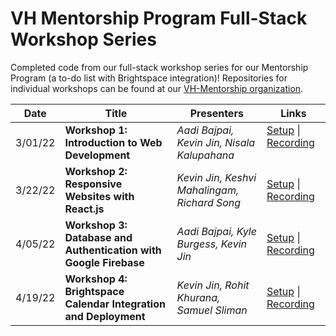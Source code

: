 # VH Mentorship Program Full-Stack Workshop Series


Completed code from our full-stack workshop series for our Mentorship Program (a to-do list with Brightspace integration)! Repositories for individual workshops can be found at our [VH-Mentorship organization](https://github.com/VH-Mentorship).

| Date | Title | Presenters | Links |
|-|-|-|-|
| 3/01/22 | **Workshop 1: Introduction to Web Development** | *Aadi Bajpai, Kevin Jin, Nisala Kalupahana* | [Setup](https://github.com/VH-Mentorship/WorkshopSetup) \| [Recording](https://www.youtube.com/watch?v=axmW8t08s4c) &nbsp;&nbsp;&nbsp;
| 3/22/22 | **Workshop 2: Responsive Websites with React.js** | *Kevin Jin, Keshvi Mahalingam, Richard Song* | [Setup](https://github.com/VH-Mentorship/workshop) \| [Recording](https://www.youtube.com/watch?v=ZdttLq9D7Uo)
| 4/05/22 | **Workshop 3: Database and Authentication with Google Firebase** | *Aadi Bajpai, Kyle Burgess, Kevin Jin* | [Setup](https://github.com/VH-Mentorship/workshop3setup) \| [Recording](https://www.youtube.com/watch?v=ZP3ECTqpquA)
| 4/19/22 | **Workshop 4: Brightspace Calendar Integration and Deployment** | *Kevin Jin, Rohit Khurana, Samuel Sliman* | [Setup](https://github.com/VH-Mentorship/workshop4setup) \| [Recording](https://www.youtube.com/watch?v=7LnYXnKgNcU)
